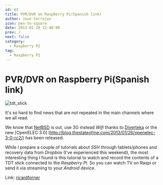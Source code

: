 ```yaml
---
id: 63
title: PVR/DVR on Raspberry Pi(Spanish link)
author: Jose Cerrejon
icon: pen-to-square
date: 2013-01-28 12:40:00
prev: /
next: false
category:
  - Raspberry PI
tag:
  - Raspberry PI
---
```


# PVR/DVR on Raspberry Pi(Spanish link)

![tdt_stick](/images/Easy_TV_USB_TDT_Stick.jpg)

It's so hard to find news that are not repeated in the main channels where we all read.

We know that [NetBSD](http://www.raspberrypi.org/archives/tag/netbsd) is out, use 3G instead *Wifi* thanks to [Diverteka](http://www.diverteka.com/?p=959) or the new [OpenELEC 3.0] (http://blog.thestateofme.com/2013/01/26/openelec-3-0-rc2/) has been released.

While I prepare a couple of tutorials about *SSH* through tablets/phones and recovery data from *Dropbox* (I've experienced this weekend), the most interesting thing I found is this tutorial to watch and record the contents of a TDT stick connected to the *Raspberry Pi*. So you can watch TV on Raspi or send it via streaming to your *Android* device.

Link: [ricardforner](http://ricardforner.blogspot.com.es/2013/01/pvr-en-raspberry-pi.html)